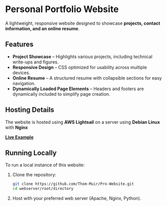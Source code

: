 # Personal Portfolio Website  
A lightweight, responsive website designed to showcase **projects, contact information, and an online resume**.  

## Features  
- **Project Showcase** – Highlights various projects, including technical write-ups and figures.  
- **Responsive Design** – CSS optimized for usability across multiple devices.  
- **Online Resume** – A structured resume with collapsible sections for easy navigation.  
- **Dynamically Loaded Page Elements** – Headers and footers are dynamically included to simplify page creation.  

## Hosting Details  
The website is hosted using **AWS Lightsail** on a server using **Debian Linux** with **Nginx**

**[Live Example](https://www.thomasmuirit.com)**  

## Running Locally  
To run a local instance of this website:  
1. Clone the repository:  
   ```bash
   git clone https://github.com/Thom-Muir/Pro-Website.git  
   cd webserver/root/directory  
   ```
2. Host with your preferred web server (Apache, Nginx, Python).
